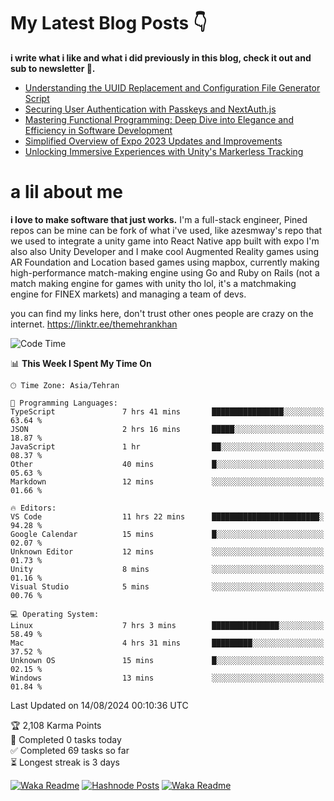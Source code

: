 # My Latest Blog Posts 👇
**i write what i like and what i did previously in this blog, check it out and sub to newsletter 🫡.**

<!-- HASHNODE_BLOG:START -->
- [Understanding the UUID Replacement and Configuration File Generator Script](https://themehrankhan.hashnode.dev/understanding-the-uuid-replacement-and-configuration-file-generator-script)
- [Securing User Authentication with Passkeys and NextAuth.js](https://themehrankhan.hashnode.dev/securing-user-authentication-with-passkeys-and-nextauthjs)
- [Mastering Functional Programming: Deep Dive into Elegance and Efficiency in Software Development](https://themehrankhan.hashnode.dev/mastering-functional-programming-deep-dive-into-elegance-and-efficiency-in-software-development)
- [Simplified Overview of Expo 2023 Updates and Improvements](https://themehrankhan.hashnode.dev/expo-2023-updates-and-features-summary)
- [Unlocking Immersive Experiences with Unity's Markerless Tracking](https://themehrankhan.hashnode.dev/unlocking-immersive-experiences-with-unitys-markerless-tracking)

<!-- HASHNODE_BLOG:END -->

# a lil about me
**i love to make  software that just works.**
I'm a full-stack engineer, Pined repos can be mine can be fork of what i've used, like azesmway's repo that we used to integrate a unity game into React Native app built with expo I'm also also Unity Developer and I make cool Augmented Reality games using AR Foundation and Location based games using mapbox, currently making high-performance match-making engine using Go and Ruby on Rails (not a match making engine for games with unity tho lol, it's a matchmaking engine for FINEX markets) and managing a team of devs.

you can find my links here, don't trust other ones people are crazy on the internet.
https://linktr.ee/themehrankhan

<!--START_SECTION:waka-->
![Code Time](http://img.shields.io/badge/Code%20Time-581%20hrs%2020%20mins-blue)

📊 **This Week I Spent My Time On** 

```text
🕑︎ Time Zone: Asia/Tehran

💬 Programming Languages: 
TypeScript               7 hrs 41 mins       ████████████████░░░░░░░░░   63.64 % 
JSON                     2 hrs 16 mins       █████░░░░░░░░░░░░░░░░░░░░   18.87 % 
JavaScript               1 hr                ██░░░░░░░░░░░░░░░░░░░░░░░   08.37 % 
Other                    40 mins             █░░░░░░░░░░░░░░░░░░░░░░░░   05.63 % 
Markdown                 12 mins             ░░░░░░░░░░░░░░░░░░░░░░░░░   01.66 % 

🔥 Editors: 
VS Code                  11 hrs 22 mins      ████████████████████████░   94.28 % 
Google Calendar          15 mins             █░░░░░░░░░░░░░░░░░░░░░░░░   02.07 % 
Unknown Editor           12 mins             ░░░░░░░░░░░░░░░░░░░░░░░░░   01.73 % 
Unity                    8 mins              ░░░░░░░░░░░░░░░░░░░░░░░░░   01.16 % 
Visual Studio            5 mins              ░░░░░░░░░░░░░░░░░░░░░░░░░   00.76 % 

💻 Operating System: 
Linux                    7 hrs 3 mins        ███████████████░░░░░░░░░░   58.49 % 
Mac                      4 hrs 31 mins       █████████░░░░░░░░░░░░░░░░   37.52 % 
Unknown OS               15 mins             █░░░░░░░░░░░░░░░░░░░░░░░░   02.15 % 
Windows                  13 mins             ░░░░░░░░░░░░░░░░░░░░░░░░░   01.84 % 
```


 Last Updated on 14/08/2024 00:10:36 UTC
<!--END_SECTION:waka-->

<!-- TODO-IST:START -->
🏆  2,108 Karma Points           
🌸  Completed 0 tasks today           
✅  Completed 69 tasks so far           
⏳  Longest streak is 3 days
<!-- TODO-IST:END -->

[![Waka Readme](https://github.com/TheMehranKhan/themehrankhan/actions/workflows/main.yml/badge.svg)](https://github.com/TheMehranKhan/themehrankhan/actions/workflows/main.yml)
[![Hashnode Posts](https://github.com/TheMehranKhan/themehrankhan/actions/workflows/hashnode.yml/badge.svg)](https://github.com/TheMehranKhan/themehrankhan/actions/workflows/hashnode.yml)
[![Waka Readme](https://github.com/TheMehranKhan/themehrankhan/actions/workflows/waka.yml/badge.svg)](https://github.com/TheMehranKhan/themehrankhan/actions/workflows/waka.yml)
